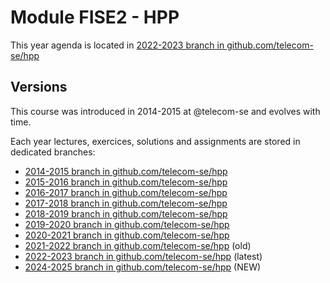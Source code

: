 # Module FISE2 - HPP

This year agenda is located in [2022-2023 branch in github.com/telecom-se/hpp](https://github.com/telecom-se/hpp/tree/2022-2023)

## Versions

This course was introduced in 2014-2015 at @telecom-se and evolves with time.

Each year lectures, exercices, solutions and assignments are stored in dedicated branches:
- [2014-2015 branch in github.com/telecom-se/hpp](https://github.com/telecom-se/hpp/tree/2014-2015)
- [2015-2016 branch in github.com/telecom-se/hpp](https://github.com/telecom-se/hpp/tree/2015-2016)
- [2016-2017 branch in github.com/telecom-se/hpp](https://github.com/telecom-se/hpp/tree/2016-2017)
- [2017-2018 branch in github.com/telecom-se/hpp](https://github.com/telecom-se/hpp/tree/2017-2018)
- [2018-2019 branch in github.com/telecom-se/hpp](https://github.com/telecom-se/hpp/tree/2018-2019)
- [2019-2020 branch in github.com/telecom-se/hpp](https://github.com/telecom-se/hpp/tree/2019-2020)
- [2020-2021 branch in github.com/telecom-se/hpp](https://github.com/telecom-se/hpp/tree/2020-2021)
- [2021-2022 branch in github.com/telecom-se/hpp](https://github.com/telecom-se/hpp/tree/2021-2022) (old)
- [2022-2023 branch in github.com/telecom-se/hpp](https://github.com/telecom-se/hpp/tree/2022-2023) (latest)
- [2024-2025 branch in github.com/telecom-se/hpp](https://github.com/telecom-se/hpp/tree/2024-2025) (NEW) 

